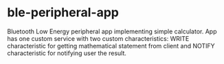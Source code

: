 # ble-peripheral-app

Bluetooth Low Energy peripheral app implementing simple calculator. App has one custom service with two custom characteristics: WRITE characteristic for getting mathematical statement from client and NOTIFY characteristic for notifying user the result.
